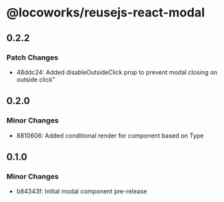 # @locoworks/reusejs-react-modal

## 0.2.2

### Patch Changes

- 48ddc24: Added disableOutsideClick prop to prevent modal closing on outside click"

## 0.2.0

### Minor Changes

- 8810606: Added conditional render for component based on Type

## 0.1.0

### Minor Changes

- b84343f: Initial modal component pre-release
